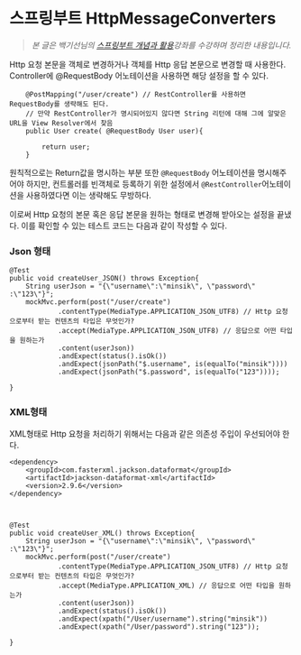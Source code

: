 # 스프링부트 HttpMessageConverters

>_본 글은 백기선님의 [스프링부트 개념과 활용](https://www.inflearn.com/course/%EC%8A%A4%ED%94%84%EB%A7%81%EB%B6%80%ED%8A%B8/)강좌를 수강하며 정리한 내용입니다._

Http 요청 본문을 객체로 변경하거나 객체를 Http 응답 본문으로 변경할 때 사용한다.
Controller에 @RequestBody 어노테이션을 사용하면 해당 설정을 할 수 있다.

        @PostMapping("/user/create") // RestController를 사용하면 RequestBody를 생략해도 된다.
        // 만약 RestController가 명시되어있지 않다면 String 리턴에 대해 그에 알맞은 URL을 View Resolver에서 찾음
        public User create( @RequestBody User user){

            return user;
        }

원칙적으로는 Return값을 명시하는 부분 또한 `@RequestBody` 어노테이션을 명시해주어야 하지만, 컨트롤러를 빈객체로 등록하기 위한 설정에서 `@RestController`어노테이션을 사용하였다면 이는 생략해도 무방하다. 

이로써 Http 요청의 본문 혹은 응답 본문을 원하는 형태로 변경해 받아오는 설정을 끝냈다.
이를 확인할 수 있는 테스트 코드는 다음과 같이 작성할 수 있다. 


### Json 형태

    @Test
    public void createUser_JSON() throws Exception{
        String userJson = "{\"username\":\"minsik\", \"password\" :\"123\"}";
        mockMvc.perform(post("/user/create")
                .contentType(MediaType.APPLICATION_JSON_UTF8) // Http 요청으로부터 받는 컨텐츠의 타입은 무엇인가?
                .accept(MediaType.APPLICATION_JSON_UTF8) // 응답으로 어떤 타입을 원하는가
                .content(userJson))
                .andExpect(status().isOk())
                .andExpect(jsonPath("$.username", is(equalTo("minsik"))))
                .andExpect(jsonPath("$.password", is(equalTo("123"))));

    }

### XML형태

XML형태로 Http 요청을 처리하기 위해서는 다음과 같은 의존성 주입이 우선되어야 한다.

    <dependency>
        <groupId>com.fasterxml.jackson.dataformat</groupId>
        <artifactId>jackson-dataformat-xml</artifactId>
        <version>2.9.6</version>
    </dependency>

    

    @Test
    public void createUser_XML() throws Exception{
        String userJson = "{\"username\":\"minsik\", \"password\" :\"123\"}";
        mockMvc.perform(post("/user/create")
                .contentType(MediaType.APPLICATION_JSON_UTF8) // Http 요청으로부터 받는 컨텐츠의 타입은 무엇인가?
                .accept(MediaType.APPLICATION_XML) // 응답으로 어떤 타입을 원하는가
                .content(userJson))
                .andExpect(status().isOk())
                .andExpect(xpath("/User/username").string("minsik"))
                .andExpect(xpath("/User/password").string("123"));

    }



